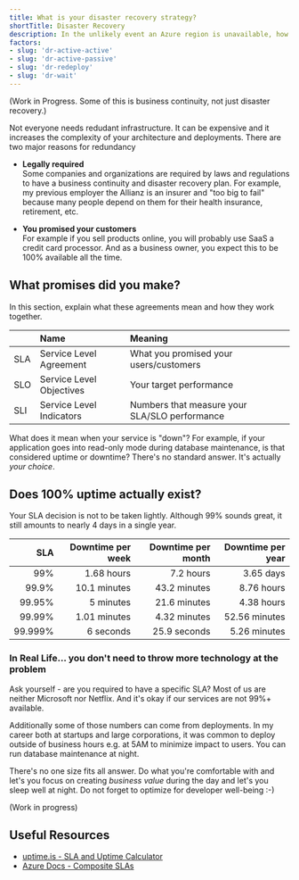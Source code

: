 ```yaml
---
title: What is your disaster recovery strategy?
shortTitle: Disaster Recovery
description: In the unlikely event an Azure region is unavailable, how will your respond?
factors:
- slug: 'dr-active-active'
- slug: 'dr-active-passive'
- slug: 'dr-redeploy'
- slug: 'dr-wait'
---
```


(Work in Progress. Some of this is business continuity, not just disaster recovery.)

Not everyone needs redudant infrastructure. It can be expensive and it increases the complexity of your architecture and deployments. There are two major reasons for redundancy

- **Legally required**  
	Some companies and organizations are required by laws and regulations to have a business continuity and disaster recovery plan. For example, my previous employer the Allianz is an insurer and "too big to fail" because many people depend on them for their health insurance, retirement, etc.

- **You promised your customers**  
	For example if you sell products online, you will probably use SaaS a credit card processor. And as a business owner, you expect this to be 100% available all the time. 

## What promises did you make?

In this section, explain what these agreements mean and how they work together.

| | Name | Meaning |
|:--|:--|:--|
| SLA | Service Level Agreement | What you promised your users/customers |
| SLO | Service Level Objectives | Your target performance |
| SLI | Service Level Indicators  | Numbers that measure your SLA/SLO performance |

What does it mean when your service is "down"? For example, if your application goes into read-only mode during database maintenance, is that considered uptime or downtime? There's no standard answer. It's actually _your choice_. 

## Does 100% uptime actually exist?

Your SLA decision is not to be taken lightly. Although 99% sounds great, it still amounts to nearly 4 days in a single year. 

| SLA	| Downtime per week	| Downtime per month| Downtime per year |
|--:|--:|--:|--:|
| 99%	| 1.68 hours | 7.2 hours | 3.65 days |
| 99.9%	| 10.1 minutes | 43.2 minutes | 8.76 hours |
| 99.95% | 5 minutes | 21.6 minutes | 4.38 hours |
| 99.99% | 1.01 minutes | 4.32 minutes | 52.56 minutes |
| 99.999%	| 6 seconds	| 25.9 seconds | 5.26 minutes |


### In Real Life… you don't need to throw more technology at the problem

Ask yourself - are you required to have a specific SLA? Most of us are neither Microsoft nor Netflix. And it's okay if our services are not 99%+ available. 

Additionally some of those numbers can come from deployments. In my career both at startups and large corporations, it was common to deploy outside of business hours e.g. at 5AM to minimize impact to users. You can run database maintenance at night. 

There's no one size fits all answer. Do what you're comfortable with and let's you focus on creating _business value_ during the day and let's you sleep well at night. Do not forget to optimize for developer well-being :-)

(Work in progress)

## Useful Resources

- [uptime.is - SLA and Uptime Calculator ](https://uptime.is/)
- [Azure Docs - Composite SLAs](https://docs.microsoft.com/azure/architecture/framework/resiliency/business-metrics#composite-slas)